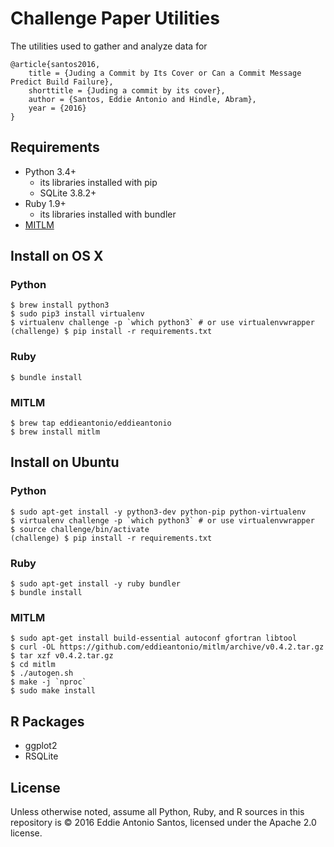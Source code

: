 Challenge Paper Utilities
=========================

The utilities used to gather and analyze data for

    @article{santos2016,
        title = {Juding a Commit by Its Cover or Can a Commit Message Predict Build Failure},
        shorttitle = {Juding a commit by its cover},
        author = {Santos, Eddie Antonio and Hindle, Abram},
        year = {2016}
    }

Requirements
------------

 - Python 3.4+
    - its libraries installed with pip
    - SQLite 3.8.2+
 - Ruby 1.9+
    - its libraries installed with bundler
 - [MITLM](https://github.com/eddieantonio/mitlm)

Install on OS X
---------------

### Python

    $ brew install python3
    $ sudo pip3 install virtualenv
    $ virtualenv challenge -p `which python3` # or use virtualenvwrapper
    (challenge) $ pip install -r requirements.txt

### Ruby

    $ bundle install

### MITLM

    $ brew tap eddieantonio/eddieantonio
    $ brew install mitlm

Install on Ubuntu
-----------------

### Python

    $ sudo apt-get install -y python3-dev python-pip python-virtualenv
    $ virtualenv challenge -p `which python3` # or use virtualenvwrapper
    $ source challenge/bin/activate
    (challenge) $ pip install -r requirements.txt

### Ruby

    $ sudo apt-get install -y ruby bundler
    $ bundle install

### MITLM

    $ sudo apt-get install build-essential autoconf gfortran libtool
    $ curl -OL https://github.com/eddieantonio/mitlm/archive/v0.4.2.tar.gz
    $ tar xzf v0.4.2.tar.gz
    $ cd mitlm
    $ ./autogen.sh
    $ make -j `nproc`
    $ sudo make install


R Packages
----------

 - ggplot2
 - RSQLite

License
-------

Unless otherwise noted, assume all Python, Ruby, and R sources in this
repository is © 2016 Eddie Antonio Santos, licensed under the Apache 2.0
license.
